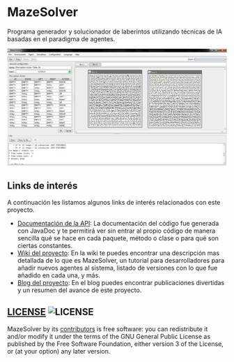 MazeSolver
==========

Programa generador y solucionador de laberintos utilizando técnicas de IA basadas en el paradigma de agentes.

![Screenshot](prototype/gui_1.2.png)

## Links de interés
A continuación les listamos algunos links de interés relacionados con este proyecto.

* [Documentación de la API](http://mazesolver.github.io/MazeSolver/): La documentación del código fue generada con JavaDoc y te permitirá ver sin entrar al propio código de manera sencilla qué se hace en cada paquete, método o clase o para qué son ciertas constantes.
* [Wiki del proyecto](https://github.com/MazeSolver/MazeSolver/wiki): En la wiki te puedes encontrar una descripción mas detallada de lo que es MazeSolver, un tutorial para desarrolladores para añadir nuevos agentes al sistema, listado de versiones con lo que fue añadido en cada una, y más.
* [Blog del proyecto](https://mazesolver.wordpress.com/): En el blog puedes encontrar publicaciones divertidas y un resumen del avance de este proyecto.

## [LICENSE](http://www.gnu.org/licenses/gpl-3.0.html) ![LICENSE](http://www.gnu.org/graphics/gplv3-88x31.png)

MazeSolver by its [contributors](https://github.com/kevinrobayna/MazeSolver/graphs/contributors) is free software: you can redistribute it and/or modify it under the terms of the GNU General Public License as published by the Free Software Foundation, either version 3 of the License, or (at your option) any later version.
